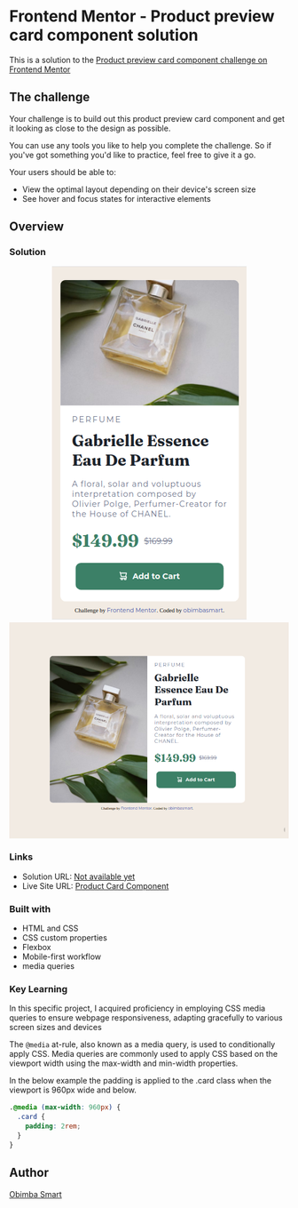 # Frontend Mentor - Product preview card component solution

This is a solution to the [Product preview card component challenge on Frontend Mentor](https://www.frontendmentor.io/challenges/product-preview-card-component-GO7UmttRfa)

## The challenge

Your challenge is to build out this product preview card component and get it looking as close to the design as possible.

You can use any tools you like to help you complete the challenge. So if you've got something you'd like to practice, feel free to give it a go.

Your users should be able to:

- View the optimal layout depending on their device's screen size
- See hover and focus states for interactive elements

## Overview


### Solution

<div style="
            display: flex;
            flex-wrap: wrap;
            justify-content: center;gap: 5px;">
  <img src="./images/mobile_view.png" alt="Mobile View" />
   <img src="./images/desktop_view.png" alt="Desktop view" style="max-width: 600px; object-fit: cover; width: 100%"/>
</div>


### Links

- Solution URL: [Not available yet](https://your-solution-url.com)
- Live Site URL: [Product Card Component](https://product-card-component.w3spaces.com/)

### Built with
- HTML and CSS
- CSS custom properties
- Flexbox
- Mobile-first workflow
- media queries


### Key Learning

In this specific project, I acquired proficiency in employing CSS media queries to ensure webpage responsiveness, adapting gracefully to various screen sizes and devices

The `@media` at-rule, also known as a media query, is used to conditionally apply CSS. Media queries are commonly used to apply CSS based on the viewport width using the max-width and min-width properties.

In the below example the padding is applied to the .card class when the viewport is 960px wide and below.

```css
.@media (max-width: 960px) {
  .card {
    padding: 2rem;
  }
}
```

## Author
[Obimba Smart]()